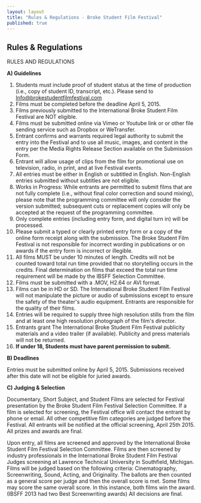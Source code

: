 ```yaml
---
layout: layout
title: "Rules & Regulations - Broke Student Film Festival"
published: true
---
```


## Rules & Regulations

RULES AND REGULATIONS

**A) Guidelines**

1. Students must include proof of student status at the time of production (i.e., copy of student ID, transcript, etc.). Please send to Info@brokestudentfilmfestival.com
2. Films must be completed before the deadline April 5, 2015.
3. Films previously submitted to the International Broke Student Film Festival are NOT eligible. 
4. Films must be submitted online via Vimeo or Youtube link or or other file sending service such as Dropbox or WeTransfer.
5. Entrant confirms and warrants required legal authority to submit the entry into the Festival and to use all music, images, and content in the entry per the Media Rights Release Section available on the Submission Form.  
6. Entrant will allow usage of clips from the film for promotional use on television, radio, in print, and at live Festival events.
7. All entries must be either in English or subtitled in English. Non-English entries submitted without subtitles are not eligible.
8. Works in Progress: While entrants are permitted to submit films that are not fully complete (i.e., without final color correction and sound mixing), please note that the programming committee will only consider the version submitted; subsequent cuts or replacement copies will only be accepted at the request of the programming committee.
9. Only complete entries (including entry form, and digital turn in) will be processed.
10. Please submit a typed or clearly printed entry form or a copy of the online form receipt along with the submission. The Broke Student Film Festival is not responsible for incorrect wording in publications or on awards if the entry form is incorrect or illegible.
11. All films MUST be under 10 minutes of length.  Credits will not be counted toward total run time provided that no storytelling occurs in the credits.  Final determination on films that exceed the total run time requirement will be made by the IBSFF Selection Committee.
12. Films must be submitted with a .MOV, H2.64 or AVI format. 
13. Films can be in HD or SD. The International Broke Student Film Festival will not manipulate the picture or audio of submissions except to ensure the safety of the theater's audio equipment. Entrants are responsible for the quality of their films.
14. Entries will be required to supply three high resolution stills from the film and at least one high resolution photograph of the film's director. 
15. Entrants grant The International Broke Student Film Festival publicity materials and a video trailer (if available). Publicity and press materials will not be returned.
16. **If under 18, Students must have parent permission to submit.**
 
**B) Deadlines**
	
Entries must be submitted online by April 5, 2015. Submissions received after this date will not be eligible for juried awards. 	

**C) Judging & Selection**
		
Documentary, Short Subject, and Student Films are selected for Festival presentation by the Broke Student Film Festival Selection Committee. If a film is selected for screening, the Festival office will contact the entrant by phone or email.
All other competitive film categories are judged before the Festival. All entrants will be notified at the official screening, April 25th 2015. All prizes and awards are final. 

Upon entry, all films are screened and approved by the International Broke Student Film Festival Selection Committee. Films are then screened by industry professionals in the International Broke Student Film Festival Judges screening at Lawrence Technical University in Southfield, Michigan. Films will be judged based on the following criteria: Cinematography, Screenwriting, Sound, Acting, and Originality. The ballots are then counted as a general score per judge and then the overall score is met. Some films may score the same overall score. In this instance, both films win the award. (IBSFF 2013 had two Best Screenwriting awards) All decisions are final.